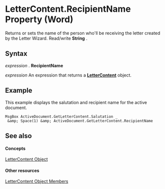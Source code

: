 
# LetterContent.RecipientName Property (Word)

Returns or sets the name of the person who'll be receiving the letter created by the Letter Wizard. Read/write  **String** .


## Syntax

 _expression_ . **RecipientName**

 _expression_ An expression that returns a **[LetterContent](62a4e17a-6598-c904-f27d-817c19c04981.md)** object.


## Example

This example displays the salutation and recipient name for the active document.


```
MsgBox ActiveDocument.GetLetterContent.Salutation _ 
 &amp; Space(1) &amp; ActiveDocument.GetLetterContent.RecipientName
```


## See also


#### Concepts


[LetterContent Object](62a4e17a-6598-c904-f27d-817c19c04981.md)
#### Other resources


[LetterContent Object Members](614f0a71-9722-0847-5b5f-fd6b0a85bd2f.md)
